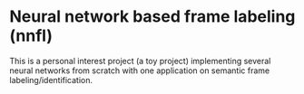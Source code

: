 # Neural network based frame labeling (nnfl)

This is a personal interest project (a toy project) implementing several neural networks from scratch with one application on
semantic frame labeling/identification.
